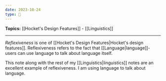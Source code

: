 ```yaml
---
date: 2023-10-24
type: 🧠
---
```


**Topics:** [[Hocket's Design Features]] - [[Linguistics]]

---

_Reflexiveness_ is one of [[Hocket's Design Features|Hocket's design features]]. Reflexiveness refers to the fact that [[Language|language]]-users can use language to talk about language itself.

This note along with the rest of my [[Linguistics|linguistics]] notes are an excellent example of reflexiveness. I am using language to talk about language.
